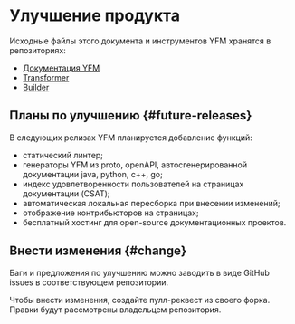 # Улучшение продукта

Исходные файлы этого документа и инструментов YFM хранятся в репозиториях:
* [Документация YFM](https://github.com/yandex-cloud/yfm-documentation)
* [Transformer](https://github.com/yandex-cloud/yfm-transform)
* [Builder](https://github.com/yandex-cloud/docs)

## Планы по улучшению {#future-releases}

В следующих релизах YFM планируется добавление функций:
* cтатический линтер;
* генераторы YFM из proto, openAPI, автосгенерированной документации java, python, c++, go;
* индекс удовлетворенности пользователей на страницах документации (CSAT);
* автоматическая локальная пересборка при внесении изменений;
* отображение контрибьюторов на страницах;
* бесплатный хостинг для open-source документационных проектов.

## Внести изменения {#change}

Баги и предложения по улучшению можно заводить в виде GitHub issues в соответствующем репозитории.

Чтобы внести изменения, создайте пулл-реквест из своего форка. Правки будут рассмотрены владельцем репозитория.
